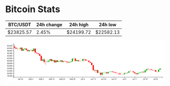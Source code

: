 # Bitcoin Stats

BTC/USDT|24h change|24h high|24h low|
|---|---|---|---|
|$23825.57|2.45%|$24199.72|$22582.13|

<img src="./chart.svg">
